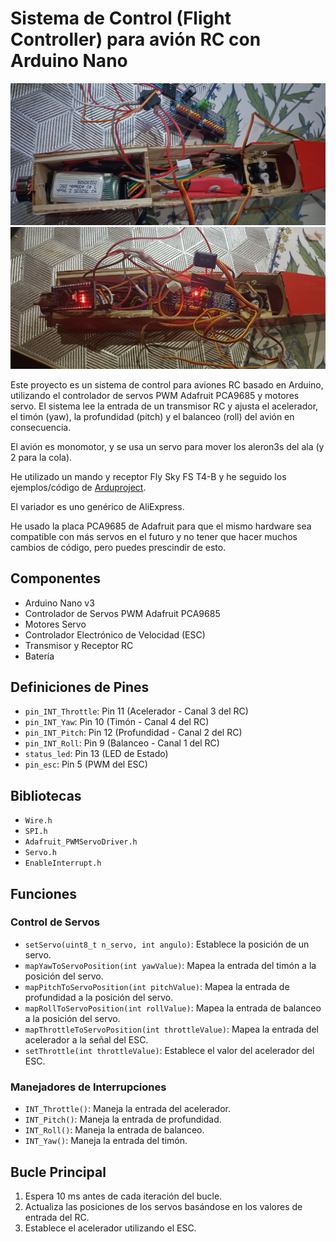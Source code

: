 # Sistema de Control (Flight Controller) para avión RC con Arduino Nano

![nanofc](https://github.com/gnomada/TFS-NANO-FC/blob/main/assets/photo1.jpg?raw=true)
![nanofc2](https://github.com/gnomada/TFS-NANO-FC/blob/main/assets/photo2.jpg?raw=true)


Este proyecto es un sistema de control para aviones RC basado en Arduino, utilizando el controlador de servos PWM Adafruit PCA9685 y motores servo. El sistema lee la entrada de un transmisor RC y ajusta el acelerador, el timón (yaw), la profundidad (pitch) y el balanceo (roll) del avión en consecuencia.

El avión es monomotor, y se usa un servo para mover los aleron3s del ala (y 2 para la cola).

He utilizado un mando y receptor Fly Sky FS T4-B y he seguido los ejemplos/código de [Arduproject](https://arduproject.es/conceptos-generales-sobre-drones/).

El variador es uno genérico de AliExpress.

He usado la placa PCA9685 de Adafruit para que el mismo hardware sea compatible con más servos en el futuro y no tener que hacer muchos cambios de código, pero puedes prescindir de esto.


## Componentes
- Arduino Nano v3
- Controlador de Servos PWM Adafruit PCA9685
- Motores Servo
- Controlador Electrónico de Velocidad (ESC)
- Transmisor y Receptor RC
- Batería

## Definiciones de Pines
- `pin_INT_Throttle`: Pin 11 (Acelerador - Canal 3 del RC)
- `pin_INT_Yaw`: Pin 10 (Timón - Canal 4 del RC)
- `pin_INT_Pitch`: Pin 12 (Profundidad - Canal 2 del RC)
- `pin_INT_Roll`: Pin 9 (Balanceo - Canal 1 del RC)
- `status_led`: Pin 13 (LED de Estado)
- `pin_esc`: Pin 5 (PWM del ESC)

## Bibliotecas
- `Wire.h`
- `SPI.h`
- `Adafruit_PWMServoDriver.h`
- `Servo.h`
- `EnableInterrupt.h`


## Funciones
### Control de Servos
- `setServo(uint8_t n_servo, int angulo)`: Establece la posición de un servo.
- `mapYawToServoPosition(int yawValue)`: Mapea la entrada del timón a la posición del servo.
- `mapPitchToServoPosition(int pitchValue)`: Mapea la entrada de profundidad a la posición del servo.
- `mapRollToServoPosition(int rollValue)`: Mapea la entrada de balanceo a la posición del servo.
- `mapThrottleToServoPosition(int throttleValue)`: Mapea la entrada del acelerador a la señal del ESC.
- `setThrottle(int throttleValue)`: Establece el valor del acelerador del ESC.

### Manejadores de Interrupciones
- `INT_Throttle()`: Maneja la entrada del acelerador.
- `INT_Pitch()`: Maneja la entrada de profundidad.
- `INT_Roll()`: Maneja la entrada de balanceo.
- `INT_Yaw()`: Maneja la entrada del timón.

## Bucle Principal
1. Espera 10 ms antes de cada iteración del bucle.
2. Actualiza las posiciones de los servos basándose en los valores de entrada del RC.
3. Establece el acelerador utilizando el ESC.
